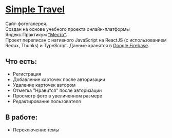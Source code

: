 # [Simple Travel](https://boyarkinev.github.io/vMesto/)

Сайт-фотогалерея.  
Создан на основе учебного проекта онлайн-платформы Яндекс.Практикум ["Место"](https://github.com/boyarkinev/mesto).  
Проект переписан с нативного JavaScript на ReactJS (с использованием Redux, Thunks) и TypeScript. Данные хранятся в [Google Firebase](https://firebase.google.com).

## Что есть:  

- Регистрация
- Добавление карточек после авторизации
- Удаление карточек автором
- Отметка "Нравится" после авторизации
- Просмотр фото в увеличенном размере
- Редактирование пользователя

## В работе:  

- Переключение темы